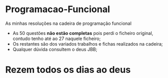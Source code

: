 # Programacao-Funcional
As minhas resoluções na cadeira de programação funcional

- As 50 questões **não estão completas** pois perdi o ficheiro original, contudo tenho até ao 27 naquele ficheiro;
- Os restantes são dos variados trabalhos e fichas realizados na cadeira;
- Qualquer dúvida consultem o deus JBB;

# Rezem todos os dias ao deus
